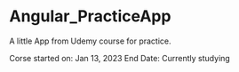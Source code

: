# Angular_PracticeApp
A little App from Udemy course for practice.

Corse started on: Jan 13, 2023
End Date: Currently studying
